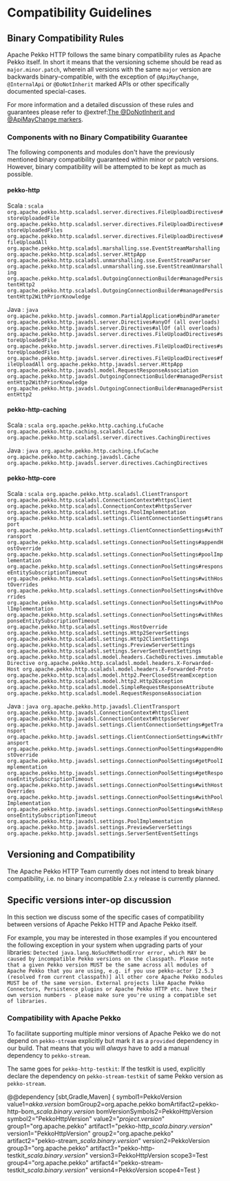 # Compatibility Guidelines

## Binary Compatibility Rules

Apache Pekko HTTP follows the same binary compatibility rules as Apache Pekko itself.
In short it means that the versioning scheme should be read as `major.minor.patch`,
wherein all versions with the same `major` version are backwards binary-compatible,
with the exception of `@ApiMayChange`, `@InternalApi` or `@DoNotInherit` marked APIs 
or other specifically documented special-cases.

For more information and a detailed discussion of these rules and guarantees please refer to
@extref:[The @DoNotInherit and @ApiMayChange markers](pekko-docs:common/binary-compatibility-rules.html#the-donotinherit-and-apimaychange-markers).

### Components with no Binary Compatibility Guarantee

The following components and modules don't have the previously mentioned binary compatibility guaranteed within minor or
patch versions. However, binary compatibility will be attempted to be kept as much as possible.

#### pekko-http

Scala
:   ```scala
    org.apache.pekko.http.scaladsl.server.directives.FileUploadDirectives#storeUploadedFile
    org.apache.pekko.http.scaladsl.server.directives.FileUploadDirectives#storeUploadedFiles
    org.apache.pekko.http.scaladsl.server.directives.FileUploadDirectives#fileUploadAll
    org.apache.pekko.http.scaladsl.marshalling.sse.EventStreamMarshalling
    org.apache.pekko.http.scaladsl.server.HttpApp
    org.apache.pekko.http.scaladsl.unmarshalling.sse.EventStreamParser
    org.apache.pekko.http.scaladsl.unmarshalling.sse.EventStreamUnmarshalling
    org.apache.pekko.http.scaladsl.OutgoingConnectionBuilder#managedPersistentHttp2
    org.apache.pekko.http.scaladsl.OutgoingConnectionBuilder#managedPersistentHttp2WithPriorKnowledge
    ```

Java
:   ```java
    org.apache.pekko.http.javadsl.common.PartialApplication#bindParameter
    org.apache.pekko.http.javadsl.server.Directives#anyOf (all overloads)
    org.apache.pekko.http.javadsl.server.Directives#allOf (all overloads)
    org.apache.pekko.http.javadsl.server.directives.FileUploadDirectives#storeUploadedFile
    org.apache.pekko.http.javadsl.server.directives.FileUploadDirectives#storeUploadedFiles
    org.apache.pekko.http.javadsl.server.directives.FileUploadDirectives#fileUploadAll
    org.apache.pekko.http.javadsl.server.HttpApp
    org.apache.pekko.http.javadsl.model.RequestResponseAssociation
    org.apache.pekko.http.javadsl.OutgoingConnectionBuilder#managedPersistentHttp2WithPriorKnowledge
    org.apache.pekko.http.javadsl.OutgoingConnectionBuilder#managedPersistentHttp2
    ```    

#### pekko-http-caching

Scala
:   ```scala
    org.apache.pekko.http.caching.LfuCache
    org.apache.pekko.http.caching.scaladsl.Cache
    org.apache.pekko.http.scaladsl.server.directives.CachingDirectives
    ```

Java
:   ```java
    org.apache.pekko.http.caching.LfuCache
    org.apache.pekko.http.caching.javadsl.Cache
    org.apache.pekko.http.javadsl.server.directives.CachingDirectives
    ```    

#### pekko-http-core

Scala
:   ```scala
    org.apache.pekko.http.scaladsl.ClientTransport
    org.apache.pekko.http.scaladsl.ConnectionContext#httpsClient
    org.apache.pekko.http.scaladsl.ConnectionContext#httpsServer
    org.apache.pekko.http.scaladsl.settings.PoolImplementation
    org.apache.pekko.http.scaladsl.settings.ClientConnectionSettings#transport
    org.apache.pekko.http.scaladsl.settings.ClientConnectionSettings#withTransport
    org.apache.pekko.http.scaladsl.settings.ConnectionPoolSettings#appendHostOverride
    org.apache.pekko.http.scaladsl.settings.ConnectionPoolSettings#poolImplementation
    org.apache.pekko.http.scaladsl.settings.ConnectionPoolSettings#responseEntitySubscriptionTimeout
    org.apache.pekko.http.scaladsl.settings.ConnectionPoolSettings#withHostOverrides
    org.apache.pekko.http.scaladsl.settings.ConnectionPoolSettings#withOverrides
    org.apache.pekko.http.scaladsl.settings.ConnectionPoolSettings#withPoolImplementation
    org.apache.pekko.http.scaladsl.settings.ConnectionPoolSettings#withResponseEntitySubscriptionTimeout
    org.apache.pekko.http.scaladsl.settings.HostOverride
    org.apache.pekko.http.scaladsl.settings.Http2ServerSettings
    org.apache.pekko.http.scaladsl.settings.Http2ClientSettings
    org.apache.pekko.http.scaladsl.settings.PreviewServerSettings
    org.apache.pekko.http.scaladsl.settings.ServerSentEventSettings
    org.apache.pekko.http.scaladsl.model.headers.CacheDirectives.immutableDirective
    org.apache.pekko.http.scaladsl.model.headers.X-Forwarded-Host
    org.apache.pekko.http.scaladsl.model.headers.X-Forwarded-Proto
    org.apache.pekko.http.scaladsl.model.http2.PeerClosedStreamException
    org.apache.pekko.http.scaladsl.model.http2.Http2Exception
    org.apache.pekko.http.scaladsl.model.SimpleRequestResponseAttribute
    org.apache.pekko.http.scaladsl.model.RequestResponseAssociation
    ```

Java
:   ```java
    org.apache.pekko.http.javadsl.ClientTransport
    org.apache.pekko.http.javadsl.ConnectionContext#httpsClient
    org.apache.pekko.http.javadsl.ConnectionContext#httpsServer
    org.apache.pekko.http.javadsl.settings.ClientConnectionSettings#getTransport
    org.apache.pekko.http.javadsl.settings.ClientConnectionSettings#withTransport
    org.apache.pekko.http.javadsl.settings.ConnectionPoolSettings#appendHostOverride
    org.apache.pekko.http.javadsl.settings.ConnectionPoolSettings#getPoolImplementation
    org.apache.pekko.http.javadsl.settings.ConnectionPoolSettings#getResponseEntitySubscriptionTimeout
    org.apache.pekko.http.javadsl.settings.ConnectionPoolSettings#withHostOverrides
    org.apache.pekko.http.javadsl.settings.ConnectionPoolSettings#withPoolImplementation
    org.apache.pekko.http.javadsl.settings.ConnectionPoolSettings#withResponseEntitySubscriptionTimeout
    org.apache.pekko.http.javadsl.settings.PoolImplementation
    org.apache.pekko.http.javadsl.settings.PreviewServerSettings
    org.apache.pekko.http.javadsl.settings.ServerSentEventSettings
    ```
  
## Versioning and Compatibility

The Apache Pekko HTTP Team currently does not intend to break binary compatibility, i.e. no binary incompatible 2.x.y release is currently planned.
    
## Specific versions inter-op discussion

In this section we discuss some of the specific cases of compatibility between versions of Apache Pekko HTTP and Apache Pekko itself.

For example, you may be interested in those examples if you encountered the following exception in your system when upgrading parts 
of your libraries: `Detected java.lang.NoSuchMethodError error, which MAY be caused by incompatible Pekko versions on the classpath. Please note that a given Pekko version MUST be the same across all modules of Apache Pekko that you are using, e.g. if you use pekko-actor [2.5.3 (resolved from current classpath)] all other core Apache Pekko modules MUST be of the same version. External projects like Apache Pekko Connectors, Persistence plugins or Apache Pekko HTTP etc. have their own version numbers - please make sure you're using a compatible set of libraries.`

### Compatibility with Apache Pekko

To facilitate supporting multiple minor versions of Apache Pekko we do not depend on `pekko-stream`
explicitly but mark it as a `provided` dependency in our build. That means that you will *always* have to add
a manual dependency to `pekko-stream`.

The same goes for `pekko-http-testkit`: If the testkit is used, explicitly declare the dependency on `pekko-stream-testkit` of same Pekko version as `pekko-stream`.

@@dependency [sbt,Gradle,Maven] {
  symbol1=PekkoVersion
  value1=$akka.version$
  bomGroup2=org.apache.pekko
  bomArtifact2=pekko-http-bom_$scala.binary.version$
  bomVersionSymbols2=PekkoHttpVersion
  symbol2="PekkoHttpVersion"
  value2="$project.version$"
  group1="org.apache.pekko" artifact1="pekko-http_$scala.binary.version$" version1="PekkoHttpVersion"
  group2="org.apache.pekko" artifact2="pekko-stream_$scala.binary.version$" version2=PekkoVersion
  group3="org.apache.pekko" artifact3="pekko-http-testkit_$scala.binary.version$" version3=PekkoHttpVersion scope3=Test
  group4="org.apache.pekko" artifact4="pekko-stream-testkit_$scala.binary.version$" version4=PekkoVersion scope4=Test
}
